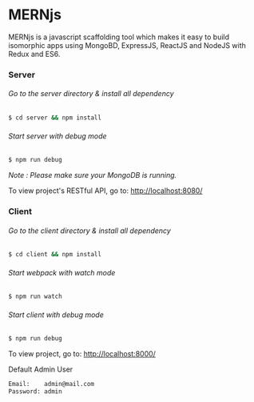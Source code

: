 # MERNjs
MERNjs is a javascript scaffolding tool which makes it easy to build isomorphic apps using MongoBD, ExpressJS, ReactJS and NodeJS with Redux and ES6.

### Server
###### Go to the server directory & install all dependency
```sh
$ cd server && npm install
```
###### Start server with debug mode
```sh
$ npm run debug
```
*Note : Please make sure your MongoDB is running.*

To view project's RESTful API, go to: [http://localhost:8080/](http://localhost:8080/)
### Client
###### Go to the client directory & install all dependency
```sh
$ cd client && npm install
```
###### Start webpack with watch mode
```sh
$ npm run watch
```
###### Start client with debug mode
```sh
$ npm run debug
```
To view project, go to: [http://localhost:8000/](http://localhost:8000/)

Default Admin User
```sh
Email:    admin@mail.com
Password: admin
```
